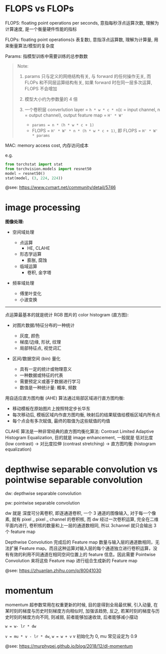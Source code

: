 # FLOPS vs FLOPs

FLOPS: floating point operations per seconds, 意指每秒浮点运算次数, 理解为计算速度, 是一个衡量硬件性能的指标

FLOPs: floating point operations(s 表复数), 意指浮点运算数, 理解为计算量, 用来衡量算法/模型的复杂度

Params: 指模型训练中需要训练的总参数数

> Note:
>
> 1. params 只与定义的网络结构有关, 与 forward 的任何操作无关, 而 FLOPs 和不同层运算结构有关, 如果 forward 时在同一层多次运算, FLOPS 不会增加
> 2. 模型大小约为参数量的 4 倍
> 3. 一个卷积层 converlution layer = `h * w * c * n`(c = input channel, n = output channel), output feature map = `H' * W'`
>
>     - `params = n * (h * w * c + 1)`
>     - FLOPS = `H' * W' * n * (h * w * c + 1)`, 即 FLOPS = `H' * W' * params`

MAC: memory access cost, 内存访问成本

e.g.

```py
from torchstat import stat
from torchvision.models import resnet50
model = resnet50()
stat(model, (3, 224, 224))
```

@see: https://www.cvmart.net/community/detail/5746

# image processing

**图像处理:**

-   空间域处理

    -   点运算
        -   HE, CLAHE
    -   形态学运算
        -   膨胀, 腐蚀
    -   临域运算
        -   卷积, 金字塔

-   频率域处理

    -   傅里叶变化
    -   小波变换

---

点运算最基本的就是统计 RGB 图片的 color histogram (直方图):

-   对图片数据/特征分布的一种统计

    -   灰度, 颜色
    -   梯度/边缘, 形状, 纹理
    -   局部特征点, 视觉词汇

-   区间/数据空间 (bin) 量化
    -   具有一定的统计或物理意义
    -   一种数据或特征的代表
    -   需要预定义或基于数据进行学习
    -   数值是一种统计量: 概率, 频数

用自适应直方图均衡 (AHE) 算法通过局部区域进行直方图均衡:

-   移动模板在原始图片上按照特定步长华东
-   每次移动后, 模板区域内作直方图均衡, 映射后的结果赋值给模板区域内所有点
-   每个点会有多次赋值, 最终的取值为这些赋值的均值

CLAHE 算法是一种非常经典的直方图均衡化算法: Contrast Limited Adaptive Histogram Equalization, 目的就是 image enhancement, 一般就是 低对比度 (low contrast) -> 对比度拉伸
(contrast stretching) -> 直方图均衡 (histogram equalization)

# depthwise separable convolution vs pointwise separable convolution

dw: depthwise separable convolution

pw: pointwise separable convolution

dw 就是 深度可分离卷积, 即逐通道卷积, 一个 3 通道的图像输入, 对于每一个像素, 就有 pixel _ pixel _ channel 的卷积核, 而 dw 经过一次卷积运算, 完全在二维平面内进行, 卷积核的数量和上一层的通道数相同, 所以 3channel 就只会输出 3 个 feature map

Depthwise Convolution 完成后的 Feature map 数量与输入层的通道数相同，无法扩展 Feature map。而且这种运算对输入层的每个通道独立进行卷积运算，没有有效的利用不同通道在相同空间位置上的 feature 信息。因此需要 Pointwise Convolution 来将这些 Feature map 进行组合生成新的 Feature map

@see: https://zhuanlan.zhihu.com/p/80041030

# momentum

momentum 超参数常用在权重更新的时候, 目的是得到全局最优解, 引入动量, 在某时刻的梯度与历史时刻梯度方向相似时, 加强该趋势, 反之, 若某时刻的梯度与历史时刻的梯度方向不同, 则减弱, 前者能够加速收敛, 后者能够减小摆动

`w = w- lr * dw`

`v = mu * v - lr * dw`, `w = w + v` v 初始化为 0, mu 常见设定为 0.9

@see: https://murphypei.github.io/blog/2018/12/dl-momentum
